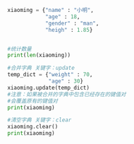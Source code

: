 
<BlogInfo id="962" title="11.字典的其他操作" author="白日梦想猿" pv=0 read_times=0 pre_cost_time="0分16秒" category="高级变量类型" tag_list="['高级变量类型']" create_time="2020.02.11 10:07:35" update_time="2020.02.11 10:15:10" />

```python
xiaoming = {"name" : "小明",
            "age" : 18,
            "gender" : "man",
            "heigh" : 1.85}


#统计数量
print(len(xiaoming))

#合并字典 关键字：update
temp_dict = {"weight" : 70,
             "age" : 30}
xiaoming.update(temp_dict)
#注意：如果被合并的字典中包含已经存在的键值对
#会覆盖原有的键值对
print(xiaoming)

#清空字典 关键字：clear
xiaoming.clear()
print(xiaoming)
```
